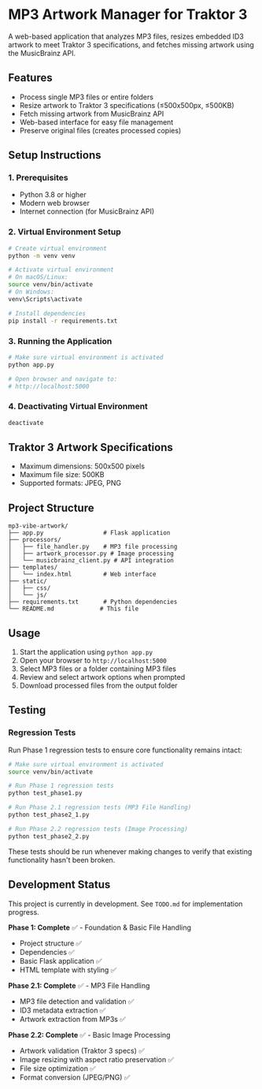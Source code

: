 # MP3 Artwork Manager for Traktor 3

A web-based application that analyzes MP3 files, resizes embedded ID3 artwork to meet Traktor 3 specifications, and fetches missing artwork using the MusicBrainz API.

## Features

- Process single MP3 files or entire folders
- Resize artwork to Traktor 3 specifications (≤500x500px, ≤500KB)
- Fetch missing artwork from MusicBrainz API
- Web-based interface for easy file management
- Preserve original files (creates processed copies)

## Setup Instructions

### 1. Prerequisites

- Python 3.8 or higher
- Modern web browser
- Internet connection (for MusicBrainz API)

### 2. Virtual Environment Setup

```bash
# Create virtual environment
python -m venv venv

# Activate virtual environment
# On macOS/Linux:
source venv/bin/activate
# On Windows:
venv\Scripts\activate

# Install dependencies
pip install -r requirements.txt
```

### 3. Running the Application

```bash
# Make sure virtual environment is activated
python app.py

# Open browser and navigate to:
# http://localhost:5000
```

### 4. Deactivating Virtual Environment

```bash
deactivate
```

## Traktor 3 Artwork Specifications

- Maximum dimensions: 500x500 pixels
- Maximum file size: 500KB
- Supported formats: JPEG, PNG

## Project Structure

```
mp3-vibe-artwork/
├── app.py                 # Flask application
├── processors/
│   ├── file_handler.py    # MP3 file processing
│   ├── artwork_processor.py # Image processing
│   └── musicbrainz_client.py # API integration
├── templates/
│   └── index.html         # Web interface
├── static/
│   ├── css/
│   └── js/
├── requirements.txt       # Python dependencies
└── README.md             # This file
```

## Usage

1. Start the application using `python app.py`
2. Open your browser to `http://localhost:5000`
3. Select MP3 files or a folder containing MP3 files
4. Review and select artwork options when prompted
5. Download processed files from the output folder

## Testing

### Regression Tests

Run Phase 1 regression tests to ensure core functionality remains intact:

```bash
# Make sure virtual environment is activated
source venv/bin/activate

# Run Phase 1 regression tests
python test_phase1.py

# Run Phase 2.1 regression tests (MP3 File Handling)
python test_phase2_1.py

# Run Phase 2.2 regression tests (Image Processing)
python test_phase2_2.py
```

These tests should be run whenever making changes to verify that existing functionality hasn't been broken.

## Development Status

This project is currently in development. See `TODO.md` for implementation progress.

**Phase 1: Complete** ✅ - Foundation & Basic File Handling
- Project structure ✅
- Dependencies ✅ 
- Basic Flask application ✅
- HTML template with styling ✅

**Phase 2.1: Complete** ✅ - MP3 File Handling
- MP3 file detection and validation ✅
- ID3 metadata extraction ✅
- Artwork extraction from MP3s ✅

**Phase 2.2: Complete** ✅ - Basic Image Processing  
- Artwork validation (Traktor 3 specs) ✅
- Image resizing with aspect ratio preservation ✅
- File size optimization ✅
- Format conversion (JPEG/PNG) ✅ 
